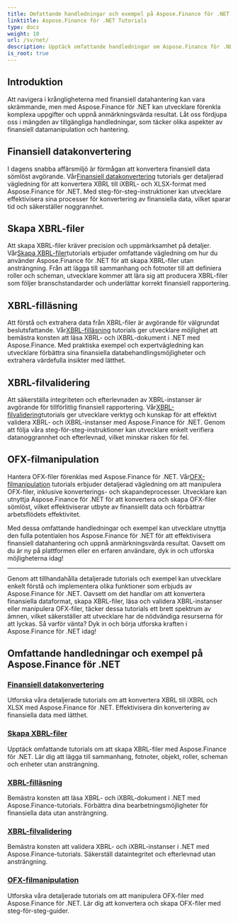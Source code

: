 ```yaml
---
title: Omfattande handledningar och exempel på Aspose.Finance för .NET
linktitle: Aspose.Finance för .NET Tutorials
type: docs
weight: 10
url: /sv/net/
description: Upptäck omfattande handledningar om Aspose.Finance för .NET som omfattar konvertering av finansiell data, skapande av XBRL-filer, läsning, validering och OFX-filmanipulation.
is_root: true
---
```


## Introduktion

Att navigera i krångligheterna med finansiell datahantering kan vara skrämmande, men med Aspose.Finance för .NET kan utvecklare förenkla komplexa uppgifter och uppnå anmärkningsvärda resultat. Låt oss fördjupa oss i mängden av tillgängliga handledningar, som täcker olika aspekter av finansiell datamanipulation och hantering.

## Finansiell datakonvertering

 I dagens snabba affärsmiljö är förmågan att konvertera finansiell data sömlöst avgörande. Vår[Finansiell datakonvertering](./financial-data-conversion/) tutorials ger detaljerad vägledning för att konvertera XBRL till iXBRL- och XLSX-format med Aspose.Finance för .NET. Med steg-för-steg-instruktioner kan utvecklare effektivisera sina processer för konvertering av finansiella data, vilket sparar tid och säkerställer noggrannhet.

## Skapa XBRL-filer

 Att skapa XBRL-filer kräver precision och uppmärksamhet på detaljer. Vår[Skapa XBRL-filer](./xbrl-file-creation/)tutorials erbjuder omfattande vägledning om hur du använder Aspose.Finance för .NET för att skapa XBRL-filer utan ansträngning. Från att lägga till sammanhang och fotnoter till att definiera roller och scheman, utvecklare kommer att lära sig att producera XBRL-filer som följer branschstandarder och underlättar korrekt finansiell rapportering.

## XBRL-filläsning

 Att förstå och extrahera data från XBRL-filer är avgörande för välgrundat beslutsfattande. Vår[XBRL-filläsning](./xbrl-file-reading/) tutorials ger utvecklare möjlighet att bemästra konsten att läsa XBRL- och iXBRL-dokument i .NET med Aspose.Finance. Med praktiska exempel och expertvägledning kan utvecklare förbättra sina finansiella databehandlingsmöjligheter och extrahera värdefulla insikter med lätthet.

## XBRL-filvalidering

 Att säkerställa integriteten och efterlevnaden av XBRL-instanser är avgörande för tillförlitlig finansiell rapportering. Vår[XBRL-filvalidering](./xbrl-file-validation/)tutorials ger utvecklare verktyg och kunskap för att effektivt validera XBRL- och iXBRL-instanser med Aspose.Finance för .NET. Genom att följa våra steg-för-steg-instruktioner kan utvecklare enkelt verifiera datanoggrannhet och efterlevnad, vilket minskar risken för fel.

## OFX-filmanipulation

 Hantera OFX-filer förenklas med Aspose.Finance för .NET. Vår[OFX-filmanipulation](./ofx-file-manipulation/) tutorials erbjuder detaljerad vägledning om att manipulera OFX-filer, inklusive konverterings- och skapandeprocesser. Utvecklare kan utnyttja Aspose.Finance för .NET för att konvertera och skapa OFX-filer sömlöst, vilket effektiviserar utbyte av finansiellt data och förbättrar arbetsflödets effektivitet.

Med dessa omfattande handledningar och exempel kan utvecklare utnyttja den fulla potentialen hos Aspose.Finance för .NET för att effektivisera finansiell datahantering och uppnå anmärkningsvärda resultat. Oavsett om du är ny på plattformen eller en erfaren användare, dyk in och utforska möjligheterna idag!

---
Genom att tillhandahålla detaljerade tutorials och exempel kan utvecklare enkelt förstå och implementera olika funktioner som erbjuds av Aspose.Finance för .NET. Oavsett om det handlar om att konvertera finansiella dataformat, skapa XBRL-filer, läsa och validera XBRL-instanser eller manipulera OFX-filer, täcker dessa tutorials ett brett spektrum av ämnen, vilket säkerställer att utvecklare har de nödvändiga resurserna för att lyckas. Så varför vänta? Dyk in och börja utforska kraften i Aspose.Finance för .NET idag!
## Omfattande handledningar och exempel på Aspose.Finance för .NET 
### [Finansiell datakonvertering](./financial-data-conversion/)
Utforska våra detaljerade tutorials om att konvertera XBRL till iXBRL och XLSX med Aspose.Finance för .NET. Effektivisera din konvertering av finansiella data med lätthet.
### [Skapa XBRL-filer](./xbrl-file-creation/)
Upptäck omfattande tutorials om att skapa XBRL-filer med Aspose.Finance för .NET. Lär dig att lägga till sammanhang, fotnoter, objekt, roller, scheman och enheter utan ansträngning.
### [XBRL-filläsning](./xbrl-file-reading/)
Bemästra konsten att läsa XBRL- och iXBRL-dokument i .NET med Aspose.Finance-tutorials. Förbättra dina bearbetningsmöjligheter för finansiella data utan ansträngning.
### [XBRL-filvalidering](./xbrl-file-validation/)
Bemästra konsten att validera XBRL- och iXBRL-instanser i .NET med Aspose.Finance-tutorials. Säkerställ dataintegritet och efterlevnad utan ansträngning.
### [OFX-filmanipulation](./ofx-file-manipulation/)
Utforska våra detaljerade tutorials om att manipulera OFX-filer med Aspose.Finance för .NET. Lär dig att konvertera och skapa OFX-filer med steg-för-steg-guider.